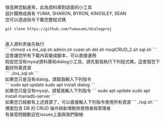 很高興您點進來，此為資料庫對話窗的小工具
<br>
設計團隊成員有 YUMA, SHARON, BYRON, KINGSLEY, SEAN
<br>
您可以透過指令下載完整程式碼
<br>
```
git clone https://github.com/Yumasumi/dialogproj
```
<br>
進入資料夾後先執行
<br>
```
chmod +x ins_sql.sh admin.sh cuser.sh del.sh msqlCRUD_2.sh sql.sh
```
<br>
這會讓您所有下載內容變成腳本，可以直接運用
<br>
假設您沒有mysql資料庫和dialog小工具，請先幫我執行下列程式碼，這會幫您下載好所需資源
<br>
```
./ins_sql.sh
```
<br>
如果您只是沒有dialog，請幫我輸入下列指令
<br>
```
sudo apt update
sudo apt install dialog
```
<br>
如果您只是沒有mysql，請幫我輸入下列指令
```
sudo apt update
sudo apt install mariadb-server
```
<br>
如果您已經都有上述資源了，可以直接輸入下列指令使用所有資源
```
./sql.sh
```
<br>
裡面包含 DB 的 CRUD 操作與新增刪除使用者與管理者
<br>
有甚麼問題歡迎在issues上面與我們聯絡
